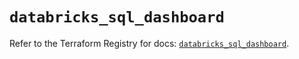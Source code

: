 # `databricks_sql_dashboard`

Refer to the Terraform Registry for docs: [`databricks_sql_dashboard`](https://registry.terraform.io/providers/databricks/databricks/1.84.0/docs/resources/sql_dashboard).
